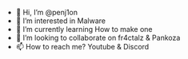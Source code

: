 - 👋 Hi, I’m @penj1on
- 👀 I’m interested in Malware
- 🌱 I’m currently learning How to make one
- 💞️ I’m looking to collaborate on fr4ctalz & Pankoza
- 📫 How to reach me? Youtube & Discord

